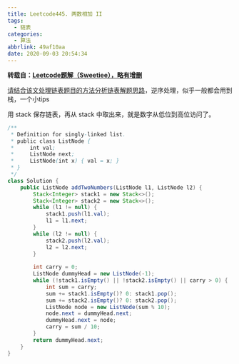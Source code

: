 ```yaml
---
title: Leetcode445. 两数相加 II
tags:
  - 链表
categories:
  - 算法
abbrlink: 49af10aa
date: 2020-09-03 20:54:34
---
```


**转载自：[Leetcode题解（Sweetiee），略有增删](https://leetcode-cn.com/problems/add-two-numbers-ii/solution/javakai-fa-by-sweetiee/)**

[请结合该文处理链表题目的方法分析链表解题思路](./链表解题思路.md)，逆序处理，似乎一般都会用到栈，一个小tips

<!-- more -->

用 stack 保存链表，再从 stack 中取出来，就是数字从低位到高位访问了。

```java
/**
 * Definition for singly-linked list.
 * public class ListNode {
 *     int val;
 *     ListNode next;
 *     ListNode(int x) { val = x; }
 * }
 */
class Solution {
    public ListNode addTwoNumbers(ListNode l1, ListNode l2) { 
        Stack<Integer> stack1 = new Stack<>();
        Stack<Integer> stack2 = new Stack<>();
        while (l1 != null) {
            stack1.push(l1.val);
            l1 = l1.next;
        }
        while (l2 != null) {
            stack2.push(l2.val);
            l2 = l2.next;
        }
        
        int carry = 0;
        ListNode dummyHead = new ListNode(-1);
        while (!stack1.isEmpty() || !stack2.isEmpty() || carry > 0) {
            int sum = carry;
            sum += stack1.isEmpty()? 0: stack1.pop();
            sum += stack2.isEmpty()? 0: stack2.pop();
            ListNode node = new ListNode(sum % 10);
            node.next = dummyHead.next;
            dummyHead.next = node;
            carry = sum / 10;
        }
        return dummyHead.next;
    }
}
```

